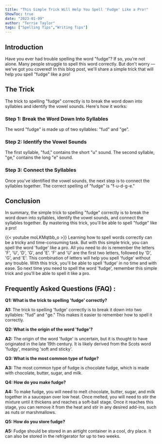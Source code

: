 ```yaml
---
title: "This Simple Trick Will Help You Spell 'Fudge' Like a Pro!"
ShowToc: true 
date: "2023-01-09"
author: "Terrie Taylor" 
tags: ["Spelling Tips","Writing Tips"]
---
```

## Introduction

Have you ever had trouble spelling the word "fudge"? If so, you're not alone. Many people struggle to spell this word correctly. But don't worry — we've got you covered! In this blog post, we'll share a simple trick that will help you spell "fudge" like a pro!

## The Trick

The trick to spelling "fudge" correctly is to break the word down into syllables and identify the vowel sounds. Here's how it works:

### Step 1: Break the Word Down Into Syllables

The word "fudge" is made up of two syllables: "fud" and "ge".

### Step 2: Identify the Vowel Sounds

The first syllable, "fud," contains the short "u" sound. The second syllable, "ge," contains the long "e" sound.

### Step 3: Connect the Syllables

Once you've identified the vowel sounds, the next step is to connect the syllables together. The correct spelling of "fudge" is "f-u-d-g-e."

## Conclusion

In summary, the simple trick to spelling "fudge" correctly is to break the word down into syllables, identify the vowel sounds, and connect the syllables together. By mastering this trick, you'll be able to spell "fudge" like a pro!

{{< youtube moLKMqtbb_o >}} 
Learning how to spell words correctly can be a tricky and time-consuming task. But with this simple trick, you can spell the word 'fudge' like a pro. All you need to do is remember the letters 'F', 'U', 'D', 'G', and 'E'. 'F' and 'U' are the first two letters, followed by 'D', 'G', and 'E'. This combination of letters will help you spell 'fudge' without any trouble. With this trick, you'll be able to spell 'fudge' in no time and with ease. So next time you need to spell the word 'fudge', remember this simple trick and you'll be able to spell it like a pro.

## Frequently Asked Questions (FAQ) :
**Q1: What is the trick to spelling 'fudge' correctly?**

**A1:** The trick to spelling 'fudge' correctly is to break it down into two syllables: "fud" and "ge." This makes it easier to remember how to spell it correctly. 

**Q2: What is the origin of the word 'fudge'?**

**A2:** The origin of the word 'fudge' is uncertain, but it is thought to have originated in the late 19th century. It is likely derived from the Scots word 'fudgy', meaning 'soft and sticky'. 

**Q3: What is the most common type of fudge?**

**A3:** The most common type of fudge is chocolate fudge, which is made with chocolate, butter, sugar, and milk. 

**Q4: How do you make fudge?**

**A4:** To make fudge, you will need to melt chocolate, butter, sugar, and milk together in a saucepan over low heat. Once melted, you will need to stir the mixture until it thickens and reaches a soft-ball stage. Once it reaches this stage, you can remove it from the heat and stir in any desired add-ins, such as nuts or marshmallows. 

**Q5: How do you store fudge?**

**A5:** Fudge should be stored in an airtight container in a cool, dry place. It can also be stored in the refrigerator for up to two weeks.





